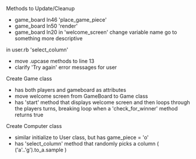 Methods to Update/Cleanup
- game_board ln46 'place_game_piece'
- game_board ln50 'render'
- game_board ln20 in 'welcome_screen' change variable name go to something more descriptive


in user.rb 'select_column'
- move .upcase methods to line 13
- clarify 'Try again' error messages for user


Create Game class
- has both players and gameboard as attributes
- move welcome screen from GameBoard to Game class
- has 'start' method that displays welcome screen and then loops through the players turns, breaking loop when a 'check_for_winner' method returns true

Create Computer class
- similar initialize to User class, but has game_piece = 'o'
- has 'select_column' method that randomly picks a column ( ('a'..'g').to_a.sample )